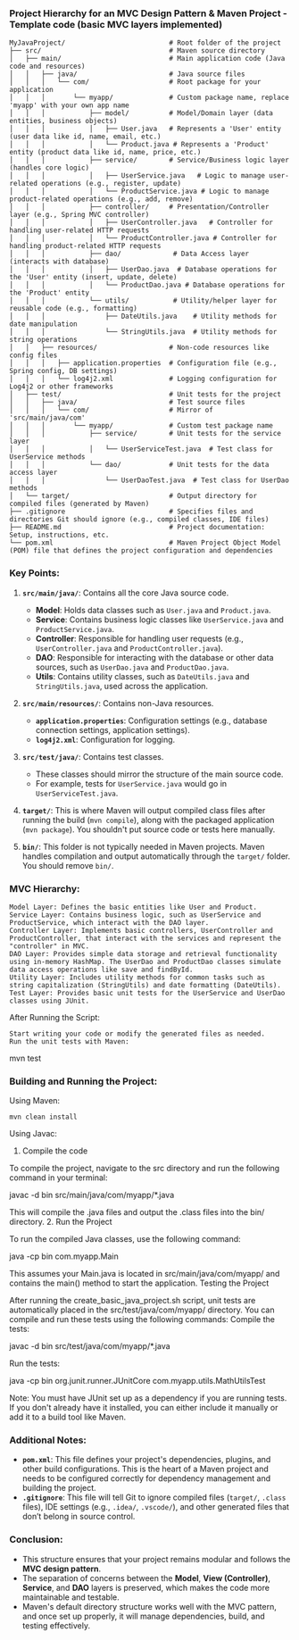 ### Project Hierarchy for an MVC Design Pattern & Maven Project - Template code (basic MVC layers implemented)

```
MyJavaProject/                          # Root folder of the project
├── src/                                # Maven source directory
│   ├── main/                           # Main application code (Java code and resources)
│   │   ├── java/                       # Java source files
│   │   │   └── com/                    # Root package for your application
│   │   │       └── myapp/              # Custom package name, replace 'myapp' with your own app name
│   │   │           ├── model/          # Model/Domain layer (data entities, business objects)
│   │   │           │   ├── User.java   # Represents a 'User' entity (user data like id, name, email, etc.)
│   │   │           │   └── Product.java # Represents a 'Product' entity (product data like id, name, price, etc.)
│   │   │           ├── service/        # Service/Business logic layer (handles core logic)
│   │   │           │   ├── UserService.java   # Logic to manage user-related operations (e.g., register, update)
│   │   │           │   └── ProductService.java # Logic to manage product-related operations (e.g., add, remove)
│   │   │           ├── controller/     # Presentation/Controller layer (e.g., Spring MVC controller)
│   │   │           │   ├── UserController.java   # Controller for handling user-related HTTP requests
│   │   │           │   └── ProductController.java # Controller for handling product-related HTTP requests
│   │   │           ├── dao/             # Data Access layer (interacts with database)
│   │   │           │   ├── UserDao.java  # Database operations for the 'User' entity (insert, update, delete)
│   │   │           │   └── ProductDao.java # Database operations for the 'Product' entity
│   │   │           └── utils/           # Utility/helper layer for reusable code (e.g., formatting)
│   │   │               ├── DateUtils.java    # Utility methods for date manipulation
│   │   │               └── StringUtils.java  # Utility methods for string operations
│   │   ├── resources/                  # Non-code resources like config files
│   │   │   ├── application.properties  # Configuration file (e.g., Spring config, DB settings)
│   │   │   └── log4j2.xml              # Logging configuration for Log4j2 or other frameworks
│   ├── test/                           # Unit tests for the project
│   │   ├── java/                       # Test source files
│   │   │   └── com/                    # Mirror of 'src/main/java/com'
│   │   │       └── myapp/              # Custom test package name
│   │   │           ├── service/        # Unit tests for the service layer
│   │   │           │   └── UserServiceTest.java  # Test class for UserService methods
│   │   │           └── dao/            # Unit tests for the data access layer
│   │   │               └── UserDaoTest.java  # Test class for UserDao methods
│   └── target/                         # Output directory for compiled files (generated by Maven)
├── .gitignore                          # Specifies files and directories Git should ignore (e.g., compiled classes, IDE files)
├── README.md                           # Project documentation: Setup, instructions, etc.
└── pom.xml                             # Maven Project Object Model (POM) file that defines the project configuration and dependencies
```

### Key Points:
1. **`src/main/java/`**: Contains all the core Java source code.
   - **Model**: Holds data classes such as `User.java` and `Product.java`.
   - **Service**: Contains business logic classes like `UserService.java` and `ProductService.java`.
   - **Controller**: Responsible for handling user requests (e.g., `UserController.java` and `ProductController.java`).
   - **DAO**: Responsible for interacting with the database or other data sources, such as `UserDao.java` and `ProductDao.java`.
   - **Utils**: Contains utility classes, such as `DateUtils.java` and `StringUtils.java`, used across the application.

2. **`src/main/resources/`**: Contains non-Java resources.
   - **`application.properties`**: Configuration settings (e.g., database connection settings, application settings).
   - **`log4j2.xml`**: Configuration for logging.

3. **`src/test/java/`**: Contains test classes.
   - These classes should mirror the structure of the main source code.
   - For example, tests for `UserService.java` would go in `UserServiceTest.java`.

4. **`target/`**: This is where Maven will output compiled class files after running the build (`mvn compile`), along with the packaged application (`mvn package`). You shouldn't put source code or tests here manually.

5. **`bin/`**: This folder is not typically needed in Maven projects. Maven handles compilation and output automatically through the `target/` folder. You should remove `bin/`.

### MVC Hierarchy:
    Model Layer: Defines the basic entities like User and Product.
    Service Layer: Contains business logic, such as UserService and ProductService, which interact with the DAO layer.
    Controller Layer: Implements basic controllers, UserController and ProductController, that interact with the services and represent the "controller" in MVC.
    DAO Layer: Provides simple data storage and retrieval functionality using in-memory HashMap. The UserDao and ProductDao classes simulate data access operations like save and findById.
    Utility Layer: Includes utility methods for common tasks such as string capitalization (StringUtils) and date formatting (DateUtils).
    Test Layer: Provides basic unit tests for the UserService and UserDao classes using JUnit.

After Running the Script:

    Start writing your code or modify the generated files as needed.
    Run the unit tests with Maven:

mvn test

### Building and Running the Project:

Using Maven:

    mvn clean install
    
Using Javac:

1. Compile the code

To compile the project, navigate to the src directory and run the following command in your terminal:

javac -d bin src/main/java/com/myapp/*.java

This will compile the .java files and output the .class files into the bin/ directory.
2. Run the Project

To run the compiled Java classes, use the following command:

java -cp bin com.myapp.Main

This assumes your Main.java is located in src/main/java/com/myapp/ and contains the main() method to start the application.
Testing the Project

After running the create_basic_java_project.sh script, unit tests are automatically placed in the src/test/java/com/myapp/ directory. You can compile and run these tests using the following commands:
Compile the tests:

javac -d bin src/test/java/com/myapp/*.java

Run the tests:

java -cp bin org.junit.runner.JUnitCore com.myapp.utils.MathUtilsTest

Note: You must have JUnit set up as a dependency if you are running tests. If you don't already have it installed, you can either include it manually or add it to a build tool like Maven.

### Additional Notes:
- **`pom.xml`**: This file defines your project's dependencies, plugins, and other build configurations. This is the heart of a Maven project and needs to be configured correctly for dependency management and building the project.
- **`.gitignore`**: This file will tell Git to ignore compiled files (`target/`, `.class` files), IDE settings (e.g., `.idea/`, `.vscode/`), and other generated files that don’t belong in source control.

### Conclusion:
- This structure ensures that your project remains modular and follows the **MVC design pattern**.
- The separation of concerns between the **Model**, **View (Controller)**, **Service**, and **DAO** layers is preserved, which makes the code more maintainable and testable.
- Maven's default directory structure works well with the MVC pattern, and once set up properly, it will manage dependencies, build, and testing effectively.


